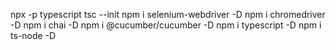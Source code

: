 npx -p typescript tsc --init
npm i selenium-webdriver -D
npm i chromedriver -D
npm i chai -D
npm i @cucumber/cucumber -D
npm i typescript -D
npm i ts-node -D
